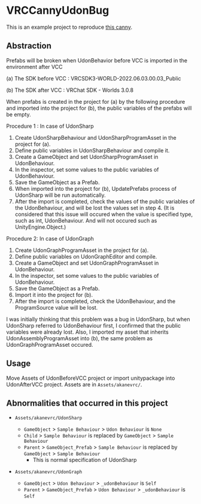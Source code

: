 # VRCCannyUdonBug

This is an example project to reproduce [this canny](https://feedback.vrchat.com/creator-companion-beta/p/prefabs-will-be-broken-when-udonbehavior-before-vcc-is-imported-in-the-environme).

## Abstraction

Prefabs will be broken when UdonBehavior before VCC is imported in the environment after VCC

(a) The SDK before VCC :
VRCSDK3-WORLD-2022.06.03.00.03_Public

(b) The SDK after VCC :
VRChat SDK - Worlds 3.0.8

When prefabs is created in the project for (a) by the following procedure and imported into the project for (b), the public variables of the prefabs will be empty.

Procedure 1 : In case of UdonSharp
1. Create UdonSharpBehaviour and UdonSharpProgramAsset in the project for (a).
2. Define public variables in UdonSharpBehaviour and compile it.
3. Create a GameObject and set UdonSharpProgramAsset in UdonBehaviour.
4. In the inspector, set some values to the public variables of UdonBehaviour.
5. Save the GameObject as a Prefab.
6. When imported into the project for (b), UpdatePrefabs process of UdonSharp will be run automatically.
7. After the import is completed, check the values of the public variables of the UdonBehaviour, and will be lost the values set in step 4. (It is considered that this issue will occured when the value is specified type, such as int, UdonBehaviour. And will not occured such as UnityEngine.Object.)

Procedure 2: In case of UdonGraph
1. Create UdonGraphProgramAsset in the project for (a).
2. Define public variables on UdonGraphEditor and compile.
3. Create a GameObject and set UdonGraphProgramAsset in UdonBehaviour.
4. In the inspector, set some values to the public variables of UdonBehaviour.
5. Save the GameObject as a Prefab.
6. Import it into the project for (b).
7. After the import is completed, check the UdonBehaviour, and the ProgramSource value will be lost.

I was initially thinking that this problem was a bug in UdonSharp, but when UdonSharp referred to UdonBehaviour first, I confirmed that the public variables were already lost.
Also, I imported my asset that inherits UdonAssemblyProgramAsset into (b), the same problem as UdonGraphProgramAsset occured.

## Usage

Move Assets of UdonBeforeVCC project or import unitypackage into UdonAfterVCC project.
Assets are in `Assets/akanevrc/`.

## Abnormalities that occurred in this project

- `Assets/akanevrc/UdonSharp`
  - `GameObject` > `Sample Behaviour` > `Udon Behaviour` is `None`
  - `Child` > `Sample Behaviour` is replaced by `GameObject` > `Sample Behaviour`
  - `Parent` > `GameObject_Prefab` > `Sample Behaviour` is replaced by `GameObject` > `Sample Behaviour`
    - This is normal specification of UdonSharp

- `Assets/akanevrc/UdonGraph`
  - `GameObject` > `Udon Behaviour` > `_udonBehaviour` is `Self`
  - `Parent` > `GameObject_Prefab` > `Udon Behaviour` > `_udonBehaviour` is `Self`
